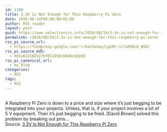 ```yaml
---
id: 1108
title: 3.3V Is Not Enough for This Raspberry Pi Zero
date: 2016-08-14T09:00:00+01:00
author: RSS reader
layout: post
guid: https://www.uelectronics.info/2016/08/14/3-3v-is-not-enough-for-this-raspberry-pi-zero/
permalink: /2016/08/14/3-3v-is-not-enough-for-this-raspberry-pi-zero/
rss_pi_source_url:
  - https://feedproxy.google.com/~r/hackaday/LgoM/~3/loREQLD_WS0/
rss_pi_source_md5:
  - 801a62216d327bf011458c604be1beb0
rss_pi_canonical_url:
  - my_blog
categories:
  - RSS
tags:
  - RSS
---
```

&#013;  
A Raspberry Pi Zero is down to a price and size where it’s just begging to be integrated into your projects. Unless, that is, if your project involves a lot of 5 V equipment. Then it’s just begging to be fried. [David Brown] solved this problem by breaking out pins…&#013;  
Source: <a href="https://feedproxy.google.com/~r/hackaday/LgoM/~3/loREQLD_WS0/" target="_blank">3.3V Is Not Enough for This Raspberry Pi Zero</a>